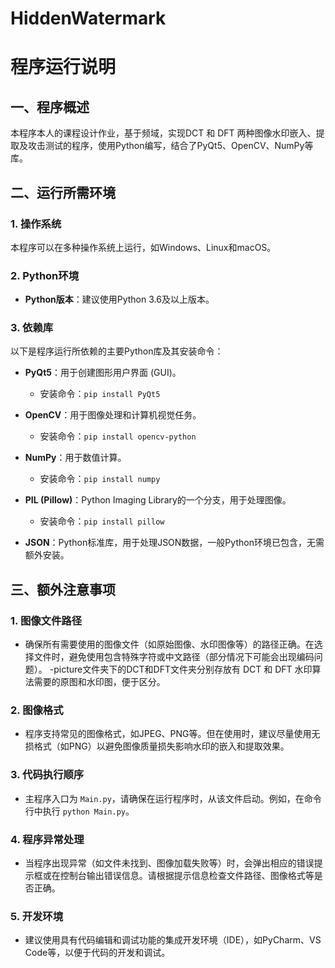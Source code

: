 # HiddenWatermark
# 程序运行说明

## 一、程序概述
本程序本人的课程设计作业，基于频域，实现DCT 和 DFT 两种图像水印嵌入、提取及攻击测试的程序，使用Python编写，结合了PyQt5、OpenCV、NumPy等库。

## 二、运行所需环境

### 1. 操作系统
本程序可以在多种操作系统上运行，如Windows、Linux和macOS。


### 2. Python环境
- **Python版本**：建议使用Python 3.6及以上版本。

### 3. 依赖库
以下是程序运行所依赖的主要Python库及其安装命令：

- **PyQt5**：用于创建图形用户界面 (GUI)。
  - 安装命令：`pip install PyQt5`

- **OpenCV**：用于图像处理和计算机视觉任务。
  - 安装命令：`pip install opencv-python`

- **NumPy**：用于数值计算。
  - 安装命令：`pip install numpy`

- **PIL (Pillow)**：Python Imaging Library的一个分支，用于处理图像。
  - 安装命令：`pip install pillow`

- **JSON**：Python标准库，用于处理JSON数据，一般Python环境已包含，无需额外安装。


## 三、额外注意事项

### 1. 图像文件路径
- 确保所有需要使用的图像文件（如原始图像、水印图像等）的路径正确。在选择文件时，避免使用包含特殊字符或中文路径（部分情况下可能会出现编码问题）。
-picture文件夹下的DCT和DFT文件夹分别存放有 DCT 和 DFT 水印算法需要的原图和水印图，便于区分。
### 2. 图像格式
- 程序支持常见的图像格式，如JPEG、PNG等。但在使用时，建议尽量使用无损格式（如PNG）以避免图像质量损失影响水印的嵌入和提取效果。

### 3. 代码执行顺序
- 主程序入口为 `Main.py`，请确保在运行程序时，从该文件启动。例如，在命令行中执行 `python Main.py`。

### 4. 程序异常处理
- 当程序出现异常（如文件未找到、图像加载失败等）时，会弹出相应的错误提示框或在控制台输出错误信息。请根据提示信息检查文件路径、图像格式等是否正确。

### 5. 开发环境
- 建议使用具有代码编辑和调试功能的集成开发环境（IDE），如PyCharm、VS Code等，以便于代码的开发和调试。
